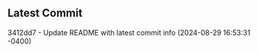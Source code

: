 
## Latest Commit
3412dd7 - Update README with latest commit info (2024-08-29 16:53:31 -0400) <Yunxi-Zhou>

